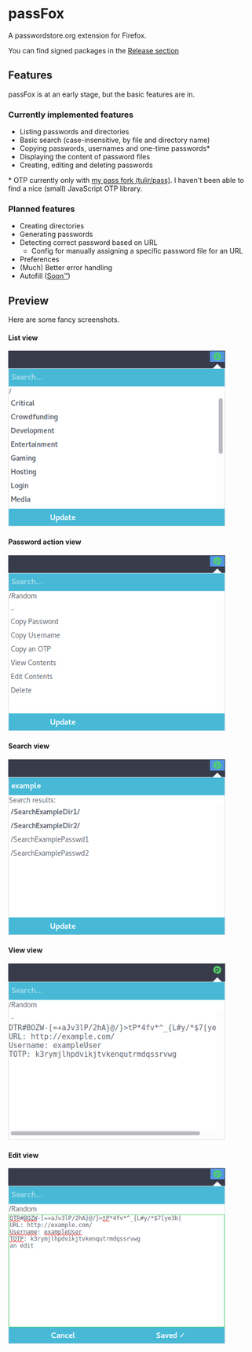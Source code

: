 # passFox
A passwordstore.org extension for Firefox.

You can find signed packages in the [Release section](https://github.com/tulir/passfox/releases)

## Features
passFox is at an early stage, but the basic features are in.

### Currently implemented features
* Listing passwords and directories
* Basic search (case-insensitive, by file and directory name)
* Copying passwords, usernames and one-time passwords*
* Displaying the content of password files
* Creating, editing and deleting passwords

\* OTP currently only with [my pass fork (tulir/pass)](https://github.com/tulir/pass).
I haven't been able to find a nice (small) JavaScript OTP library.

### Planned features
* Creating directories
* Generating passwords
* Detecting correct password based on URL
	* Config for manually assigning a specific password file for an URL
* Preferences
* (Much) Better error handling
* Autofill ([Soon™](http://wowwiki.wikia.com/wiki/Soon))

## Preview
Here are some fancy screenshots.

#### List view
![List view](images/main-view.png)

#### Password action view
![Entry view](images/entry-view.png)

#### Search view
![Search view](images/search-view.png)

#### View view
![View view](images/view-view.png)

#### Edit view
![Edit view](images/edit-view.png)
